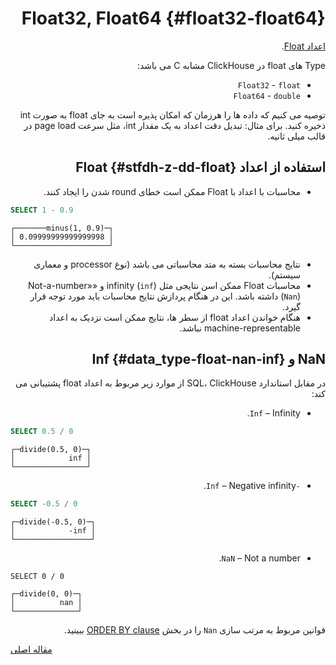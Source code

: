 <div markdown="1" markdown="1" dir="rtl">

# Float32, Float64 {#float32-float64}

[اعداد Float](https://en.wikipedia.org/wiki/IEEE_754).

Type های float در ClickHouse مشابه C می باشد:

-   `Float32` - `float`
-   `Float64` - `double`

توصیه می کنیم که داده ها را هرزمان که امکان پذیره است به جای float به صورت int ذخیره کنید. برای مثال: تبدیل دقت اعداد به یک مقدار int، مثل سرعت page load در قالب میلی ثانیه.

## استفاده از اعداد Float {#stfdh-z-dd-float}

-   محاسبات با اعداد با Float ممکن است خطای round شدن را ایجاد کنند.

</div>

``` sql
SELECT 1 - 0.9
```

    ┌───────minus(1, 0.9)─┐
    │ 0.09999999999999998 │
    └─────────────────────┘

<div markdown="1" markdown="1" dir="rtl">

-   نتایج محاسبات بسته به متد محاسباتی می باشد (نوع processor و معماری سیستم).
-   محاسبات Float ممکن اسن نتایجی مثل infinity (`inf`) و «Not-a-number» (`Nan`) داشته باشد. این در هنگام پردازش نتایج محاسبات باید مورد توجه قرار گیرد.
-   هنگام خواندن اعداد float از سطر ها، نتایج ممکن است نزدیک به اعداد machine-representable نباشد.

## NaN و Inf {#data_type-float-nan-inf}

در مقابل استاندارد SQL، ClickHouse از موارد زیر مربوط به اعداد float پشتیبانی می کند:

-   `Inf` – Infinity.

</div>

``` sql
SELECT 0.5 / 0
```

    ┌─divide(0.5, 0)─┐
    │            inf │
    └────────────────┘

<div markdown="1" markdown="1" dir="rtl">

-   `-Inf` – Negative infinity.

</div>

``` sql
SELECT -0.5 / 0
```

    ┌─divide(-0.5, 0)─┐
    │            -inf │
    └─────────────────┘

<div markdown="1" markdown="1" dir="rtl">

-   `NaN` – Not a number.

</div>

    SELECT 0 / 0

    ┌─divide(0, 0)─┐
    │          nan │
    └──────────────┘

<div markdown="1" markdown="1" dir="rtl">

قوانین مربوط به مرتب سازی `Nan` را در بخش [ORDER BY clause](../query_language/select.md) ببینید.

</div>

[مقاله اصلی](https://clickhouse.tech/docs/fa/data_types/float/) <!--hide-->
